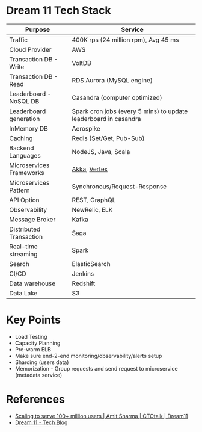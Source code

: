 # Dream 11 Tech Stack

| Purpose                  | Service                                                          |
|--------------------------|------------------------------------------------------------------|
| Traffic                  | 400K rps (24 million rpm), Avg 45 ms                             |
| Cloud Provider           | AWS                                                              |
| Transaction DB - Write   | VoltDB                                                           |
| Transaction DB - Read    | RDS Aurora (MySQL engine)                                        |
| Leaderboard - NoSQL DB   | Casandra (computer optimized)                                    |
| Leaderboard generation   | Spark cron jobs (every 5 mins) to update leaderboard in casandra |
| InMemory DB              | Aerospike                                                        |
| Caching                  | Redis (Set/Get, Pub-Sub)                                         |
| Backend Languages        | NodeJS, Java, Scala                                              |
| Microservices Frameworks | [Akka](https://akka.io/), [Vertex](https://vertx.io/)            |
| Microservices Pattern    | Synchronous/Request-Response                                     |
| API Option               | REST, GraphQL                                                    |
| Observability            | NewRelic, ELK                                                    |
| Message Broker           | Kafka                                                            |
| Distributed Transaction  | Saga                                                             |
| Real-time streaming      | Spark                                                            |
| Search                   | ElasticSearch                                                    |
| CI/CD                    | Jenkins                                                          |
| Data warehouse           | Redshift                                                         |
| Data Lake                | S3                                                               |

# Key Points
- Load Testing
- Capacity Planning
- Pre-warm ELB
- Make sure end-2-end monitoring/observability/alerts setup
- Sharding (users data)
- Memorization - Group requests and send request to microservice (metadata service)

# References
- [Scaling to serve 100+ million users | Amit Sharma | CTOtalk | Dream11](https://youtu.be/WifL4SWGJQw?si=j1LD7x7MjVz5Ck7S)
- [Dream 11 - Tech Blog](https://tech.dream11.in/blog)